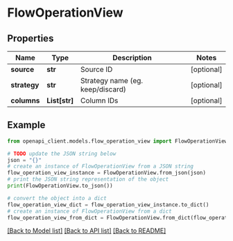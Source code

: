 # FlowOperationView


## Properties

Name | Type | Description | Notes
------------ | ------------- | ------------- | -------------
**source** | **str** | Source ID | [optional] 
**strategy** | **str** | Strategy name (eg. keep/discard) | [optional] 
**columns** | **List[str]** | Column IDs | [optional] 

## Example

```python
from openapi_client.models.flow_operation_view import FlowOperationView

# TODO update the JSON string below
json = "{}"
# create an instance of FlowOperationView from a JSON string
flow_operation_view_instance = FlowOperationView.from_json(json)
# print the JSON string representation of the object
print(FlowOperationView.to_json())

# convert the object into a dict
flow_operation_view_dict = flow_operation_view_instance.to_dict()
# create an instance of FlowOperationView from a dict
flow_operation_view_from_dict = FlowOperationView.from_dict(flow_operation_view_dict)
```
[[Back to Model list]](../README.md#documentation-for-models) [[Back to API list]](../README.md#documentation-for-api-endpoints) [[Back to README]](../README.md)



